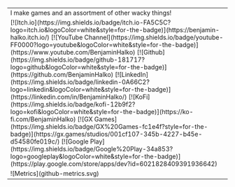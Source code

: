 <table>
<tr>
    <td>
        I make games and an assortment of other wacky things!
    </td>
</tr>
<tr>
    <td>
        [![Itch.io](https://img.shields.io/badge/itch.io-FA5C5C?logo=itch.io&logoColor=white&style=for-the-badge)](https://benjamin-halko.itch.io/)
        [![YouTube Channel](https://img.shields.io/badge/youtube-FF0000?logo=youtube&logoColor=white&style=for-the-badge)](https://www.youtube.com/BenjaminHalko)
        [![Github](https://img.shields.io/badge/github-181717?logo=github&logoColor=white&style=for-the-badge)](https://github.com/BenjaminHalko)
        [![LinkedIn](https://img.shields.io/badge/linkedin-0A66C2?logo=linkedin&logoColor=white&style=for-the-badge)](https://linkedin.com/in/BenjaminHalko/)
        [![KoFi](https://img.shields.io/badge/kofi-12b9f2?logo=kofi&logoColor=white&style=for-the-badge)](https://ko-fi.com/BenjaminHalko)
        [![GX Games](https://img.shields.io/badge/GX%20Games-fc1e4f?style=for-the-badge)](https://gx.games/studios/001cf107-345b-4227-b45e-d54580fe019c/)
        [![Google Play](https://img.shields.io/badge/Google%20Play-34a853?logo=googleplay&logoColor=white&style=for-the-badge)](https://play.google.com/store/apps/dev?id=6021828409391936642)
    </td>
</tr>
<tr>
    <td>
        ![Metrics](github-metrics.svg)
    </td>
</tr>
</table>